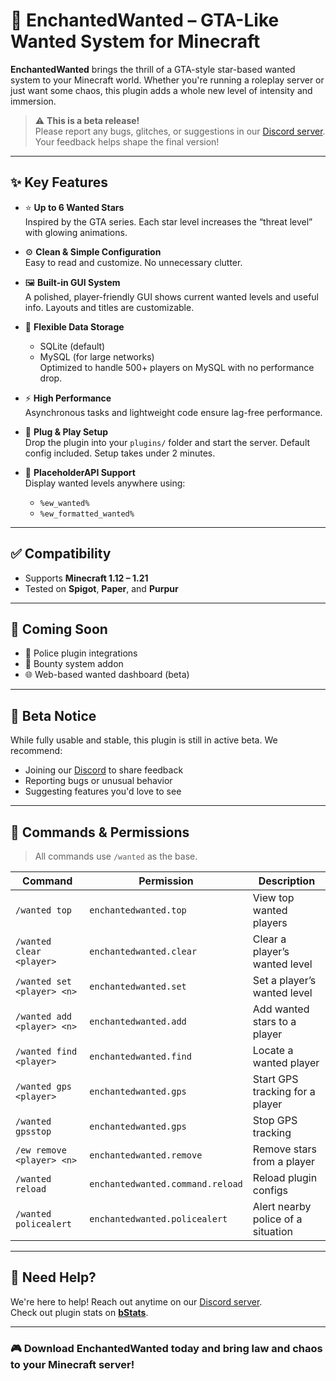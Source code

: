# 🚨 EnchantedWanted – GTA-Like Wanted System for Minecraft

**EnchantedWanted** brings the thrill of a GTA-style star-based wanted system to your Minecraft world. Whether you're running a roleplay server or just want some chaos, this plugin adds a whole new level of intensity and immersion.

> ⚠️ **This is a beta release!**  
> Please report any bugs, glitches, or suggestions in our [Discord server](https://discord.gg/dJ8exMjuKe). Your feedback helps shape the final version!

---

## ✨ Key Features

- ⭐ **Up to 6 Wanted Stars**  
  Inspired by the GTA series. Each star level increases the “threat level” with glowing animations.

- ⚙️ **Clean & Simple Configuration**  
  Easy to read and customize. No unnecessary clutter.

- 🖼️ **Built-in GUI System**  
  A polished, player-friendly GUI shows current wanted levels and useful info. Layouts and titles are customizable.

- 💾 **Flexible Data Storage**  
  - SQLite (default)  
  - MySQL (for large networks)  
  Optimized to handle 500+ players on MySQL with no performance drop.

- ⚡ **High Performance**  
  Asynchronous tasks and lightweight code ensure lag-free performance.

- 🔌 **Plug & Play Setup**  
  Drop the plugin into your `plugins/` folder and start the server. Default config included. Setup takes under 2 minutes.

- 🧩 **PlaceholderAPI Support**  
  Display wanted levels anywhere using:
  - `%ew_wanted%`
  - `%ew_formatted_wanted%`

---

## ✅ Compatibility

- Supports **Minecraft 1.12 – 1.21**  
- Tested on **Spigot**, **Paper**, and **Purpur**

---

## 🚧 Coming Soon

- 🔗 Police plugin integrations  
- 🎯 Bounty system addon  
- 🌐 Web-based wanted dashboard (beta)

---

## 🧪 Beta Notice

While fully usable and stable, this plugin is still in active beta. We recommend:

- Joining our [Discord](https://discord.gg/dJ8exMjuKe) to share feedback  
- Reporting bugs or unusual behavior  
- Suggesting features you'd love to see

---

## 📜 Commands & Permissions

> All commands use `/wanted` as the base.

| Command                      | Permission                        | Description                            |
|-----------------------------|------------------------------------|----------------------------------------|
| `/wanted top`               | `enchantedwanted.top`             | View top wanted players                |
| `/wanted clear <player>`    | `enchantedwanted.clear`           | Clear a player’s wanted level          |
| `/wanted set <player> <n>`  | `enchantedwanted.set`             | Set a player’s wanted level            |
| `/wanted add <player> <n>`  | `enchantedwanted.add`             | Add wanted stars to a player           |
| `/wanted find <player>`     | `enchantedwanted.find`            | Locate a wanted player                 |
| `/wanted gps <player>`      | `enchantedwanted.gps`             | Start GPS tracking for a player        |
| `/wanted gpsstop`           | `enchantedwanted.gps`             | Stop GPS tracking                      |
| `/ew remove <player> <n>`   | `enchantedwanted.remove`          | Remove stars from a player             |
| `/wanted reload`            | `enchantedwanted.command.reload`  | Reload plugin configs                  |
| `/wanted policealert`       | `enchantedwanted.policealert`     | Alert nearby police of a situation     |

---

## 🙋 Need Help?

We're here to help! Reach out anytime on our [Discord server](https://discord.gg/dJ8exMjuKe).  
Check out plugin stats on **[bStats](https://bstats.org/plugin/bukkit/Enchanted%20Wanted/24710)**.

---

### 🎮 Download EnchantedWanted today and bring law and chaos to your Minecraft server!
